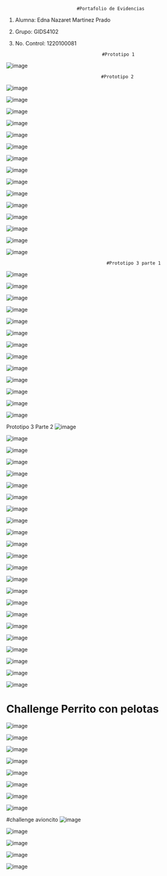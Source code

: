                               #Portafolio de Evidencias
1. Alumna: Edna Nazaret Martinez Prado
2. Grupo: GIDS4102
3. No. Control: 1220100081


                                       #Prototipo 1
   
   
 ![image](https://github.com/user-attachments/assets/1a83468e-3161-4e05-b6d3-2de678d8dac4)

                                       #Prototipo 2
   
   ![image](https://github.com/user-attachments/assets/d90f91b0-7a67-4a27-8ed2-fad4e4e2fc0f)
   
   ![image](https://github.com/user-attachments/assets/eaa81751-7282-4dff-bfb9-271bc243a4fa)
   
   ![image](https://github.com/user-attachments/assets/aba6d064-9b6a-474b-a208-19fa613b2624)
   
   ![image](https://github.com/user-attachments/assets/3ead16e8-1030-468c-b1f8-66469a062bb2)
   
   ![image](https://github.com/user-attachments/assets/b4602063-3309-4c18-afa4-042ded4fb14a)

   ![image](https://github.com/user-attachments/assets/8fb2300f-a7f2-4013-9db4-37901b3b1fcb)
   
   ![image](https://github.com/user-attachments/assets/08457241-a81a-4f0d-8726-93ef8ceffb5b)

   ![image](https://github.com/user-attachments/assets/f81a4122-9f59-43cf-9655-0316522a05ef)

  ![image](https://github.com/user-attachments/assets/f92f8b48-b1c8-4617-8845-ad0059187439)

  ![image](https://github.com/user-attachments/assets/cf028b8d-03f4-432f-8f8e-70d0554efcaf)

  ![image](https://github.com/user-attachments/assets/8f950338-8043-4b37-b7f9-3507d9451966)


![image](https://github.com/user-attachments/assets/81eb402d-85c3-403b-b8d3-ce553a8b6432)



  ![image](https://github.com/user-attachments/assets/d8ed872d-1d80-4896-b952-0b8fa4639f13)

  ![image](https://github.com/user-attachments/assets/3c9c49ab-5457-4803-9bf8-82bc15148162)

  ![image](https://github.com/user-attachments/assets/0dd6edd5-8573-4eac-9145-685269e6b338)

                            
                            
                                         #Prototipo 3 parte 1
![image](https://github.com/user-attachments/assets/7603c244-49c4-4efd-b720-dc986abe22be)

![image](https://github.com/user-attachments/assets/abfb0316-aecb-49a4-b241-ec97d742fc69)

![image](https://github.com/user-attachments/assets/183cce8e-e6a5-4f2d-8ce9-be18ec68860a)

![image](https://github.com/user-attachments/assets/6f3c3414-f506-4a6f-8954-80e4b88e89d9)

![image](https://github.com/user-attachments/assets/2b8ee141-c94c-4575-8b98-054ba3341b9f)

![image](https://github.com/user-attachments/assets/538dea95-8f25-4ee7-8962-a2d8e1a3690a)

![image](https://github.com/user-attachments/assets/d4dd5d05-323e-4c86-b3e2-d0ac1a841226)

![image](https://github.com/user-attachments/assets/9f0f1410-da34-4118-a037-35886700d190)

![image](https://github.com/user-attachments/assets/2f88312c-bbb7-41d2-a397-095f660272a6)

![image](https://github.com/user-attachments/assets/e7de335c-595c-41d4-9666-45fa17abfe79)

![image](https://github.com/user-attachments/assets/f62c2197-7f7d-4295-9914-429ec0686474)

![image](https://github.com/user-attachments/assets/8f022195-14dd-4522-8194-5905e38cf07c)

![image](https://github.com/user-attachments/assets/01ccff25-f5d0-43bb-ab74-7a87bb1d992e)

Prototipo 3 Parte 2
![image](https://github.com/user-attachments/assets/90f4e09a-8628-4236-930e-026106195b00)

![image](https://github.com/user-attachments/assets/22af4598-3c58-4c27-9dc1-41afc6f18062)

![image](https://github.com/user-attachments/assets/b1ca995b-45a0-47a8-9764-3a781fc562ae)

![image](https://github.com/user-attachments/assets/6a198a09-4e0f-42c2-8af0-613ef3d4d6ed)

![image](https://github.com/user-attachments/assets/87b34852-12d2-4e9f-a3e0-335ae5aa96c3)

![image](https://github.com/user-attachments/assets/8744dc71-feec-4935-900a-9b82169ffae4)

![image](https://github.com/user-attachments/assets/dfe799d2-295e-4db0-8bd5-6c686a06c1b2)

![image](https://github.com/user-attachments/assets/db0ecd8f-09ac-4ec3-bc48-a451e38b5070)

![image](https://github.com/user-attachments/assets/d95eb9c7-64fd-41b2-a7f8-2bb65ebfafa2)

![image](https://github.com/user-attachments/assets/1b99635c-4715-445c-a305-631413571e01)

![image](https://github.com/user-attachments/assets/fb641a9d-29a1-465d-bc57-8ac6455793eb)

![image](https://github.com/user-attachments/assets/d009115e-9b56-4ce1-9667-ebccac97ca28)

![image](https://github.com/user-attachments/assets/1a5554c1-857d-4594-93e1-05bf922cd36c)

![image](https://github.com/user-attachments/assets/615dfa23-9509-4478-9856-8c56307b8b84)

![image](https://github.com/user-attachments/assets/427663ee-42a1-4623-a245-3c3dd76f1e64)

![image](https://github.com/user-attachments/assets/6959699e-388a-4ef8-a14c-7a93f660d4d9)

![image](https://github.com/user-attachments/assets/705ac352-4b3a-4b29-9f46-eb5930fad719)

![image](https://github.com/user-attachments/assets/8c9b976f-ecd3-4210-83c4-cab18e1ae0b2)

![image](https://github.com/user-attachments/assets/06b5d5c3-4748-4c4d-80fc-29c7960afca2)

![image](https://github.com/user-attachments/assets/638903ba-290a-47cf-b1d9-fdb4d772803f)

![image](https://github.com/user-attachments/assets/1e945e1f-8d1c-4eac-b879-d4b5279a802b)

![image](https://github.com/user-attachments/assets/e7cef366-2057-4cd6-8453-49051b1325dc)

![image](https://github.com/user-attachments/assets/0e0a0b30-2c31-4447-9523-cdaba21c4810)

#







# Challenge Perrito con pelotas
![image](https://github.com/user-attachments/assets/57038105-5e20-47c1-b4b0-a4658fed135a)

![image](https://github.com/user-attachments/assets/69a63cf7-204e-4584-8d7d-e9b92ac7f640)

![image](https://github.com/user-attachments/assets/19a46d28-9617-4c26-8a33-e4f1fdf09b0d)

![image](https://github.com/user-attachments/assets/a8f9fad7-cca3-404d-b1ba-64b26d322bb4)

![image](https://github.com/user-attachments/assets/a102390f-abdd-46de-ba6b-2a76b142233b)

![image](https://github.com/user-attachments/assets/529ea8d2-c0c4-4e9c-85c9-505259f5bffd)

![image](https://github.com/user-attachments/assets/ab2408d7-835c-40fa-b977-7330ad709083)

![image](https://github.com/user-attachments/assets/b8041030-5628-471d-a4ec-556f49b456e9)


#challenge avioncito
![image](https://github.com/user-attachments/assets/128fc486-3648-468b-98e7-cc282bb2ce6b)

![image](https://github.com/user-attachments/assets/0968067e-b32b-4a08-950d-d719e8522ba6)


![image](https://github.com/user-attachments/assets/629d218c-3bb3-48e3-8ee1-85de76279a0a)


![image](https://github.com/user-attachments/assets/d8e81926-8add-45a9-85f9-7ce891c7fe1d)


![image](https://github.com/user-attachments/assets/2a0420c1-6b8e-4ec6-a2a4-7c98333571d2)




















